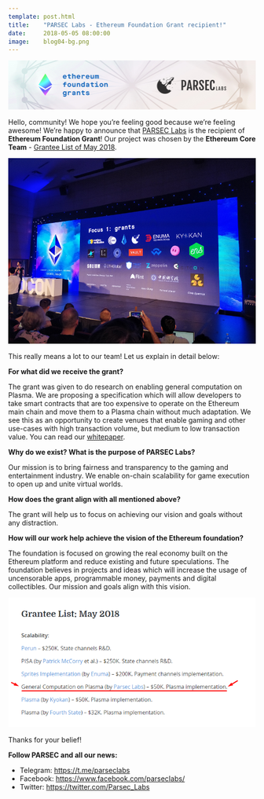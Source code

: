 ```yaml
---
template: post.html
title:    "PARSEC Labs - Ethereum Foundation Grant recipient!"
date:     2018-05-05 08:00:00
image:    blog04-bg.png
---
```


<img src="/img/blog/blog04-banner.png">

Hello, community! We hope you’re feeling good because we’re feeling awesome! We’re happy to announce that <a href="https://www.parseclabs.org/">PARSEC Labs</a> is the recipient of <b>Ethereum Foundation Grant</b>! Our project was chosen by the <b>Ethereum Core Team</b> - <a href="https://blog.ethereum.org/2018/05/02/announcing-may-2018-cohort-ef-grants/">Grantee List of May 2018</a>.

<img src="/img/blog/blog04-01.png">

This really means a lot to our team! Let us explain in detail below: 

<b>For what did we receive the grant?</b>

The grant was given to do research on enabling general computation on Plasma. We are proposing a specification which will allow developers to take smart contracts that are too expensive to operate on the Ethereum main chain and move them to a Plasma chain without much adaptation. We see this as an opportunity to create venues that enable gaming and other use-cases with high transaction volume, but medium to low transaction value. You can read our <a href="https://parseclabs.org/files/plasma-computation.pdf">whitepaper</a>.

<b>Why do we exist? What is the purpose of PARSEC Labs?</b>

Our mission is to bring fairness and transparency to the gaming and entertainment industry. We enable on-chain scalability for game execution to open up and unite virtual worlds. 

<b>How does the grant align with all mentioned above?</b>

The grant will help us to focus on achieving our vision and goals without any distraction. 

<b>How will our work help achieve the vision of the Ethereum foundation?</b>

The foundation is focused on growing the real economy built on the Ethereum platform and reduce existing and future speculations. The foundation believes in projects and ideas which will increase the usage of uncensorable apps, programmable money, payments and digital collectibles. Our mission and goals align with this vision.

<img src="/img/blog/blog04-02.png">

Thanks for your belief!

<b>Follow PARSEC and all our news:</b>

- Telegram: https://t.me/parseclabs
- Facebook: https://www.facebook.com/parsecIabs/
- Twitter: https://twitter.com/Parsec_Labs